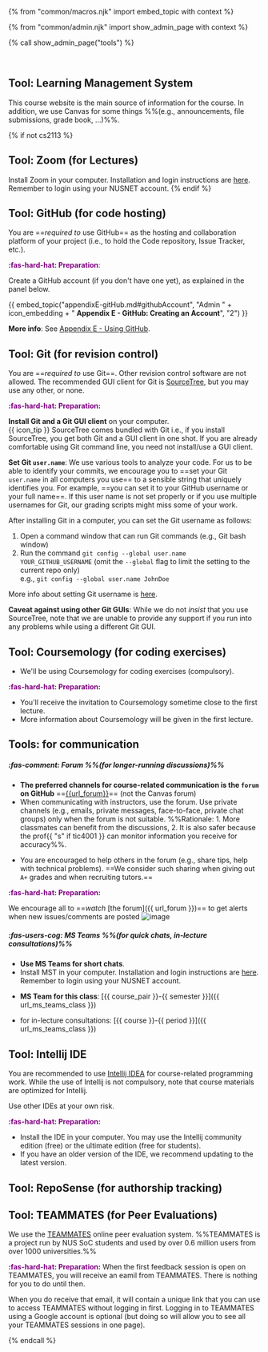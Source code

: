 {% from "common/macros.njk" import embed_topic with context %}

{% from "common/admin.njk" import show_admin_page with context %}

{% call show_admin_page("tools") %}
<div id="main">

<pic src="{{baseUrl}}/admin/images/toolsList.png" style="width: 700px"></pic><br>

## Tool: Learning Management System

This course website is the main source of information for the course. In addition, we use Canvas for some things %%(e.g., announcements, file submissions, grade book, ...)%%.

<!-- ----------------------------------------------------------------------------------------------------- -->
{% if not cs2113 %}
## Tool: Zoom (for Lectures)

Install Zoom in your computer. Installation and login instructions are [here](https://wiki.nus.edu.sg/pages/viewpage.action?spaceKey=THES&title=Proctoring+with+Zoom). Remember to login using your NUSNET account.
{% endif %}
<!-- ----------------------------------------------------------------------------------------------------- -->
<div id="github">

## Tool: GitHub (for code hosting)

You are ==_required to_ use GitHub== as the hosting and collaboration platform of your project (i.e., to hold the Code repository, Issue Tracker, etc.).

<box>

<span style="color:purple">**:fas-hard-hat: Preparation**:</span>

Create a GitHub account (if you don't have one yet), as explained in the panel below.

{{ embed_topic("appendixE-gitHub.md#githubAccount", "Admin " + icon_embedding + " **Appendix E - GitHub: Creating an Account**", "2") }}
</box>

**More info**: See [Appendix E - Using GitHub](appendixE-gitHub.html).

</div><!-- ----------------------------------------------------------------------------------------------------- -->
<div id="rcs">

## Tool: Git (for revision control)

You are ==_required to_ use Git==. Other revision control software are not allowed. The recommended GUI client for Git is [SourceTree](https://www.sourcetreeapp.com/), but you may use any other, or none.

<box>

<span style="color:purple">**:fas-hard-hat: Preparation:**</span>

**Install Git and a Git GUI client** on your computer.<br>
  {{ icon_tip }} SourceTree comes bundled with Git i.e., if you install SourceTree, you get both Git and a GUI client in one shot. If you are already comfortable using Git command line, you need not install/use a GUI client.

<div id="git-username">

**Set Git `user.name`**: We use various tools to analyze your code. For us to be able to identify your commits, we encourage you to ==set your Git `user.name` in all computers you use== to a sensible string that uniquely identifies you. For example, ==you can set it to your GitHub username or your full name==. If this user name is not set properly or if you use multiple usernames for Git, our grading scripts might miss some of your work.

After installing Git in a computer, you can set the Git username as follows:
1. Open a command window that can run Git commands (e.g., Git bash window)
2. Run the command `git config --global user.name YOUR_GITHUB_USERNAME` (omit the `--global` flag to limit the setting to the current repo only)<br>
   e.g., `git config --global user.name JohnDoe`

More info about setting Git username is [here](https://help.github.com/articles/setting-your-username-in-git/).

<box type="warning" seamless>

**Caveat against using other Git GUIs**: While we do not _insist_ that you use SourceTree, note that we are unable  to provide any support if you run into any problems while using a different Git GUI.
</box>
</div>
</box>

</div><!-- ----------------------------------------------------------------------------------------------------- -->

<div tags="m--cs2113 m--tic2002" id="coursemology">

## Tool: Coursemology (for coding exercises)

* We'll be using Coursemology for coding exercises (compulsory).

<box>

<span style="color:purple">**:fas-hard-hat: Preparation:**</span>

* You'll receive the invitation to Coursemology sometime close to the first lecture.
* More information about Coursemology will be given in the first lecture.
</box>

</div><!-- ----------------------------------------------------------------------------------------------------- -->
<div id="communication">

## Tools: for communication

##### :fas-comment: Forum %%(for longer-running discussions)%%
* **The preferred channels for course-related communication is the `forum` on GitHub** ==[{{url_forum}}]({{url_forum}})== (not the Canvas forum)
* When communicating with instructors, use the forum. Use private channels (e.g., emails, private messages, face-to-face, private chat groups) only when the forum is not suitable. %%Rationale: 1. More classmates can benefit from the discussions, 2. It is also safer because the prof{{ "s" if tic4001 }} can monitor information you receive for accuracy%%.
<div tags="m--cs2103 m--cs2113 m--tic4002">

* You are encouraged to help others in the forum (e.g., share tips, help with technical problems). ==We consider such sharing when giving out `A+` grades and when recruiting tutors.==
</div>

<box>

<span style="color:purple">**:fas-hard-hat: Preparation:**</span>

We encourage all to ==_watch_ [the forum]({{ url_forum }})== to get alerts when new issues/comments are posted ![image](https://user-images.githubusercontent.com/1673303/44647915-0c761a80-aa12-11e8-98ac-2deb50532643.png)
</box>

<div tags="m--cs2103 m--cs2113 m--tic4001 m--tic4002">

##### :fas-users-cog: MS Teams %%(for quick chats, in-lecture consultations)%%

* **Use MS Teams for short chats**.
* Install MST in your computer. Installation and login instructions are [here](https://wiki.nus.edu.sg/pages/viewpage.action?spaceKey=THES&title=Before+exams+-+Install+and+log+in+to+Microsoft+Teams). Remember to login using your NUSNET account.


<div tags="m--cs2103 m--cs2113">

* **MS Team for this class**: [{{ course_pair }}-{{ semester }}]({{ url_ms_teams_class }})
</div>
<div tags="m--tic4001 m--tic4002">

* for in-lecture consultations: [{{ course }}-{{ period }}]({{ url_ms_teams_class }})
</div>
</div>

</div><!-- ----------------------------------------------------------------------------------------------------- -->
<div id="ide">

## Tool: Intellij IDE

You are recommended to use [Intellij IDEA](https://www.jetbrains.com/idea/) for course-related programming work. While the use of Intellij is not compulsory, note that course materials are optimized for Intellij.

<box type="warning" seamless>

Use other IDEs at your own risk.
</box>

<box>

<span style="color:purple">**:fas-hard-hat: Preparation:**</span>
* Install the IDE in your computer. You may use the Intellij community edition (free) or the ultimate edition (free for students).
* If you have an older version of the IDE, we recommend updating to the latest version.
</box>

</div><!-- ----------------------------------------------------------------------------------------------------- -->
<div id="reposense">

## Tool: RepoSense (for authorship tracking)

<include src="tools-reposense-fragment.md" />
</div><!-- ----------------------------------------------------------------------------------------------------- -->
<div id="teammates">

## Tool: TEAMMATES (for Peer Evaluations)

We use the [TEAMMATES](http://teammatesv4.appspot.com/) online peer evaluation system. %%TEAMMATES is a project run by NUS SoC students and used by over 0.6 million users from over 1000 universities.%%

<box>

<span style="color:purple">**:fas-hard-hat: Preparation:**</span>
When the first feedback session is open on TEAMMATES, you will receive an eamil from TEAMMATES. There is nothing for you to do until then.

When you do receive that email, it will contain a unique link that you can use to access TEAMMATES without logging in first. Logging in to TEAMMATES using a Google account is optional (but doing so will allow you to see all your TEAMMATES sessions in one page).
</box>
</div>

</div>

{% endcall %}
